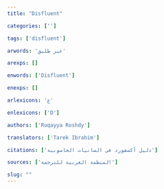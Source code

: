 ```yaml
---
title: "Disfluent"

categories: ['']

tags: ['disfluent']

arwords: 'غير طليق'

arexps: []

enwords: ['Disfluent']

enexps: []

arlexicons: 'غ'

enlexicons: ['D']

authors: ['Ruqayya Roshdy']

translators: ['Tarek Ibrahim']

citations: ['دليل أكسفورد في السانيات الحاسوبية']

sources: ['المنظمة العربية للترجمة']

slug: ""
---
```

